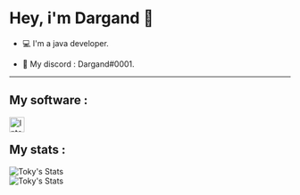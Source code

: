 # Hey, i'm Dargand 👋

- 💻 I'm a java developer.

- 📌 My discord : Dargand#0001.

---

## My software :

<img align="left" alt="Intellij Idea" width="27px" src="https://resources.jetbrains.com/storage/products/intellij-idea/img/meta/intellij-idea_logo_300x300.png"/>
<br/>

## My stats :

<img align="center" alt="Toky's Stats" src="https://github-readme-stats.vercel.app/api?username=Toky-Dev&show_icons=true&hide_border=true&theme=tokyonight" />
<br/>
<img align="center" alt="Toky's Stats" src="https://github-readme-stats.vercel.app/api/top-langs/?username=Toky-Dev&show_icons=true&layout=compact&hide_border=true&theme=tokyonight" />
